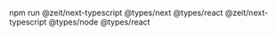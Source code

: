 
npm run @zeit/next-typescript @types/next @types/react @zeit/next-typescript @types/node @types/react
